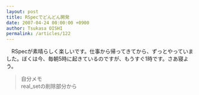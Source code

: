 ```yaml
---
layout: post
title: RSpecでどんどん開発
date: 2007-04-24 00:00:00 +0900
author: Tsukasa OISHI
permalink: /articles/122
---
```



　RSpecが素晴らしく楽しいです。仕事から帰ってきてから、ずっとやっていました。ぼくは今、毎朝5時に起きているのですが、もうすぐ1時です。さあ寝よう。  

>自分メモ  
real\_setの削除部分から  

